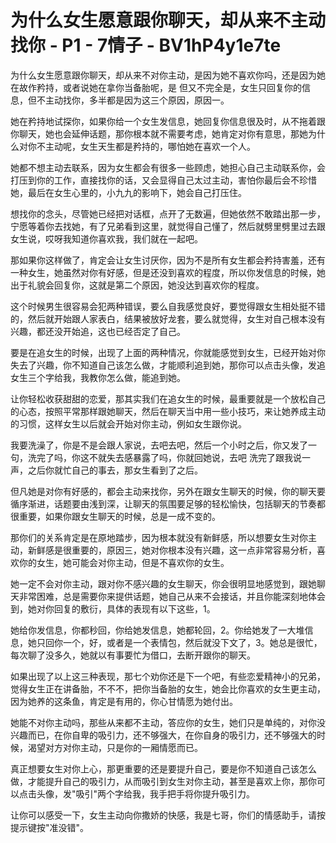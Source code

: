 # 为什么女生愿意跟你聊天，却从来不主动找你 - P1 - 7情子 - BV1hP4y1e7te

为什么女生愿意跟你聊天，却从来不对你主动，是因为她不喜欢你吗，还是因为她在故作矜持，或者说她在拿你当备胎呢，是 但又不完全是，女生只回复你的信息，但不主动找你，多半都是因为这三个原因，原因一。

她在矜持地试探你，如果你给一个女生发信息，她回复你信息很及时，从不拖着跟你聊天，她也会延伸话题，那你根本就不需要考虑，她肯定对你有意思，那她为什么对你不主动呢，女生天生都是矜持的，哪怕她在喜欢一个人。

她都不想主动去联系，因为女生都会有很多一些顾虑，她担心自己主动联系你，会打压到你的工作，直接找你的话，又会显得自己太过主动，害怕你最后会不珍惜她，最后在女生心里的，小九九的影响下，她会自己打压住。

想找你的念头，尽管她已经把对话框，点开了无数遍，但她依然不敢踏出那一步，宁愿等着你去找她，有了兄弟看到这里，就觉得自己懂了，然后就劈里劈里过去跟女生说，哎呀我知道你喜欢我，我们就在一起吧。

那如果你这样做了，肯定会让女生讨厌你，因为不是所有女生都会矜持害羞，还有一种女生，她虽然对你有好感，但是还没到喜欢的程度，所以你发信息的时候，她出于礼貌会回复你，这就是第二个原因，她没达到喜欢你的程度。

这个时候男生很容易会犯两种错误，要么自我感觉良好，要觉得跟女生相处挺不错的，然后就开始跟人家表白，结果被放好龙套，要么就觉得，女生对自己根本没有兴趣，都还没开始追，这也已经否定了自己。

要是在追女生的时候，出现了上面的两种情况，你就能感觉到女生，已经开始对你失去了兴趣，你不知道自己该怎么做，才能顺利追到她，那你可以点击头像，发追女生三个字给我，我教你怎么做，能追到她。

让你轻松收获甜甜的恋爱，那其实我们在追女生的时候，最重要就是一个放松自己的心态，按照平常那样跟她聊天，然后在聊天当中用一些小技巧，来让她养成主动的习惯，这样女生以后就会开始对你主动，例如女生跟你说。

我要洗澡了，你是不是会跟人家说，去吧去吧，然后一个小时之后，你又发了一句，洗完了吗，你这不就失去感暴露了吗，你就回她说，去吧 洗完了跟我说一声，之后你就忙自己的事去，那女生看到了之后。

但凡她是对你有好感的，都会主动来找你，另外在跟女生聊天的时候，你的聊天要循序渐进，话题要由浅到深，让聊天的氛围要足够的轻松愉快，包括聊天的节奏都很重要，如果你跟女生聊天的时候，总是一成不变的。

那你们的关系肯定是在原地踏步，因为根本就没有新鲜感，所以想要女生对你主动，新鲜感是很重要的，原因三，她对你根本没有兴趣，这一点非常容易分析，喜欢你的女生，她可能会对你主动，但是不喜欢你的女生。

她一定不会对你主动，跟对你不感兴趣的女生聊天，你会很明显地感觉到，跟她聊天非常困难，总是需要你来提供话题，她自己从来不会接话，并且你能深刻地体会到，她对你回复的敷衍，具体的表现有以下这些，1。

她给你发信息，你都秒回，你给她发信息，她都轮回，2。你给她发了一大堆信息，她只回你一个，好，或者是一个表情包，然后就没下文了，3。她总是很忙，每次聊了没多久，她就以有事要忙为借口，去断开跟你的聊天。

如果出现了以上这三种表现，那七个劝你还是下一个吧，有些恋爱精神小的兄弟，觉得女生正在讲备胎，不不不，把你当备胎的女生，她会比你喜欢的女生更主动，因为她养的这条鱼，肯定是有用的，你心甘情愿为她付出。

她能不对你主动吗，那些从来都不主动，答应你的女生，她们只是单纯的，对你没兴趣而已，在你自卑的吸引力，还不够强大，在你自身的吸引力，还不够强大的时候，渴望对方对你主动，只是你的一厢情愿而已。

真正想要女生对你上心，那更重要的还是要提升自己，要是你不知道自己该怎么做，才能提升自己的吸引力，从而吸引到女生对你主动，甚至是喜欢上你，那你可以点击头像，发"吸引"两个字给我，我手把手将你提升吸引力。

让你可以感受一下，女生主动向你撒娇的快感，我是七哥，你们的情感助手，请按提示键按"准没错"。
